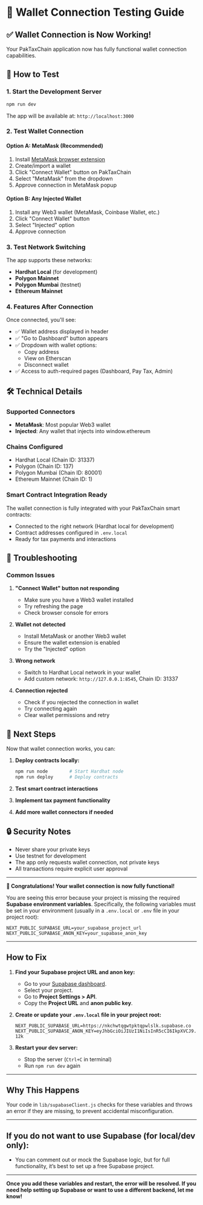 # 🔗 Wallet Connection Testing Guide

## ✅ Wallet Connection is Now Working!

Your PakTaxChain application now has fully functional wallet connection capabilities.

## 🚀 How to Test

### 1. Start the Development Server
```bash
npm run dev
```
The app will be available at: `http://localhost:3000`

### 2. Test Wallet Connection

#### **Option A: MetaMask (Recommended)**
1. Install [MetaMask browser extension](https://metamask.io/)
2. Create/import a wallet
3. Click "Connect Wallet" button on PakTaxChain
4. Select "MetaMask" from the dropdown
5. Approve connection in MetaMask popup

#### **Option B: Any Injected Wallet**
1. Install any Web3 wallet (MetaMask, Coinbase Wallet, etc.)
2. Click "Connect Wallet" button
3. Select "Injected" option
4. Approve connection

### 3. Test Network Switching
The app supports these networks:
- **Hardhat Local** (for development)
- **Polygon Mainnet** 
- **Polygon Mumbai** (testnet)
- **Ethereum Mainnet**

### 4. Features After Connection

Once connected, you'll see:
- ✅ Wallet address displayed in header
- ✅ "Go to Dashboard" button appears
- ✅ Dropdown with wallet options:
  - Copy address
  - View on Etherscan
  - Disconnect wallet
- ✅ Access to auth-required pages (Dashboard, Pay Tax, Admin)

## 🛠️ Technical Details

### Supported Connectors
- **MetaMask**: Most popular Web3 wallet
- **Injected**: Any wallet that injects into window.ethereum

### Chains Configured
- Hardhat Local (Chain ID: 31337)
- Polygon (Chain ID: 137)  
- Polygon Mumbai (Chain ID: 80001)
- Ethereum Mainnet (Chain ID: 1)

### Smart Contract Integration Ready
The wallet connection is fully integrated with your PakTaxChain smart contracts:
- Connected to the right network (Hardhat local for development)
- Contract addresses configured in `.env.local`
- Ready for tax payments and interactions

## 🔧 Troubleshooting

### Common Issues

1. **"Connect Wallet" button not responding**
   - Make sure you have a Web3 wallet installed
   - Try refreshing the page
   - Check browser console for errors

2. **Wallet not detected**
   - Install MetaMask or another Web3 wallet
   - Ensure the wallet extension is enabled
   - Try the "Injected" option

3. **Wrong network**
   - Switch to Hardhat Local network in your wallet
   - Add custom network: `http://127.0.0.1:8545`, Chain ID: 31337

4. **Connection rejected**
   - Check if you rejected the connection in wallet
   - Try connecting again
   - Clear wallet permissions and retry

## 🎯 Next Steps

Now that wallet connection works, you can:

1. **Deploy contracts locally:**
   ```bash
   npm run node        # Start Hardhat node
   npm run deploy      # Deploy contracts
   ```

2. **Test smart contract interactions**
3. **Implement tax payment functionality**
4. **Add more wallet connectors if needed**

## 🔒 Security Notes

- Never share your private keys
- Use testnet for development
- The app only requests wallet connection, not private keys
- All transactions require explicit user approval

---

**🎉 Congratulations! Your wallet connection is now fully functional!**

You are seeing this error because your project is missing the required **Supabase environment variables**. Specifically, the following variables must be set in your environment (usually in a `.env.local` or `.env` file in your project root):

```
NEXT_PUBLIC_SUPABASE_URL=your_supabase_project_url
NEXT_PUBLIC_SUPABASE_ANON_KEY=your_supabase_anon_key
```

---

## **How to Fix**

1. **Find your Supabase project URL and anon key:**
   - Go to your [Supabase dashboard](https://app.supabase.com/).
   - Select your project.
   - Go to **Project Settings > API**.
   - Copy the **Project URL** and **anon public key**.

2. **Create or update your `.env.local` file in your project root:**

   ```
   NEXT_PUBLIC_SUPABASE_URL=https://nkchwtqgwtpktqpwlslk.supabase.co
   NEXT_PUBLIC_SUPABASE_ANON_KEY=eyJhbGciOiJIUzI1NiIsInR5cCI6IkpXVCJ9.eyJpc3MiOiJzdXBhYmFzZSIsInJlZiI6Im5rY2h3dHFnd3Rwa3RxcHdsc2xrIiwicm9sZSI6ImFub24iLCJpYXQiOjE3NTI0MTU1ODYsImV4cCI6MjA2Nzk5MTU4Nn0._P0lDluH1N6ZbgFpVDnfr48GIkCHPpeUya3i4Wd-12k
   ```

3. **Restart your dev server:**
   - Stop the server (`Ctrl+C` in terminal)
   - Run `npm run dev` again

---

## **Why This Happens**
Your code in `lib/supabaseClient.js` checks for these variables and throws an error if they are missing, to prevent accidental misconfiguration.

---

## **If you do not want to use Supabase (for local/dev only):**
- You can comment out or mock the Supabase logic, but for full functionality, it’s best to set up a free Supabase project.

---

**Once you add these variables and restart, the error will be resolved. If you need help setting up Supabase or want to use a different backend, let me know!**
